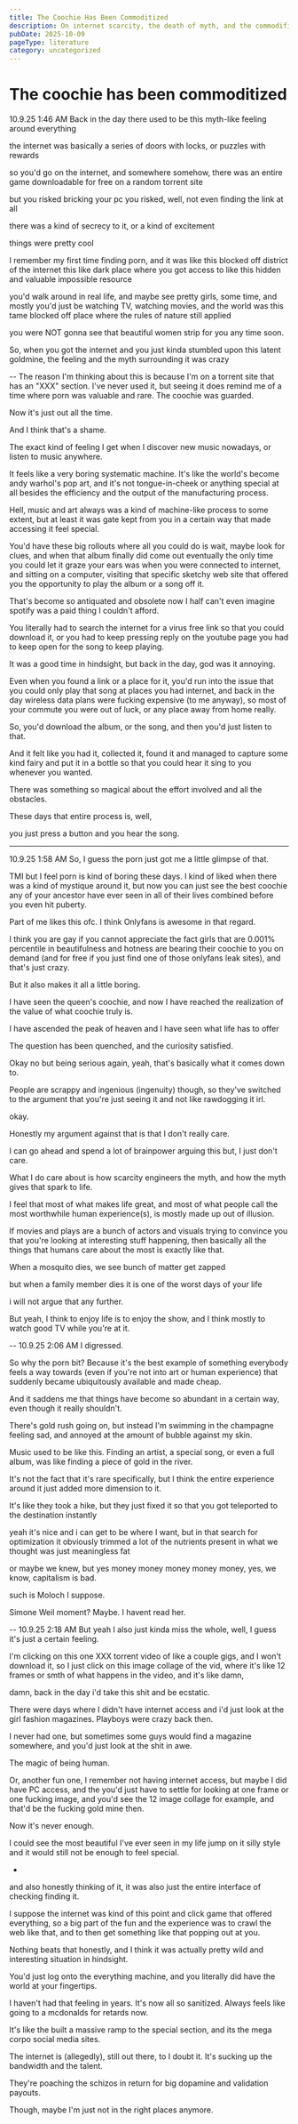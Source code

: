 ```yaml
---
title: The Coochie Has Been Commoditized
description: On internet scarcity, the death of myth, and the commodification of desire
pubDate: 2025-10-09
pageType: literature
category: uncategorized
---
```

# The coochie has been commoditized
10.9.25 1:46 AM
Back in the day there used to be this myth-like feeling around everything

the internet was basically a series of doors with locks, or puzzles with rewards

so you'd go on the internet, and somewhere somehow, there was an entire game downloadable for free on a random torrent site

but you risked bricking your pc
you risked, well, not even finding the link at all

there was a kind of secrecy to it, or a kind of excitement

things were pretty cool



I remember my first time finding porn, and it was like this blocked off district of the internet
this like dark place where you got access to like this hidden and valuable impossible resource

you'd walk around in real life, and maybe see pretty girls, some time, and mostly you'd just be watching TV, watching movies, and the world was this tame blocked off place where the rules of nature still applied

you were NOT gonna see that beautiful women strip for you any time soon.


So, when you got the internet and you just kinda stumbled upon this latent goldmine, the feeling and the myth surrounding it was crazy

--
The reason I'm thinking about this is because I'm on a torrent site that has an "XXX" section. I've never used it, but seeing it does remind me of a time where porn was valuable and rare. The coochie was guarded.

Now it's just out all the time.


And I think that's a shame.

The exact kind of feeling I get when I discover new music nowadays, or listen to music anywhere.

It feels like a very boring systematic machine. It's like the world's become andy warhol's pop art, and it's not tongue-in-cheek or anything special at all besides the efficiency and the output of the manufacturing process.

Hell, music and art always was a kind of machine-like process to some extent, but at least it was gate kept from you in a certain way that made accessing it feel special.

You'd have these big rollouts where all you could do is wait, maybe look for clues, and when that album finally did come out eventually the only time you could let it graze your ears was when you were connected to internet, and sitting on a computer, visiting that specific sketchy web site that offered you the opportunity to play the album or a song off it.

That's become so antiquated and obsolete now I half can't even imagine spotify was a paid thing I couldn't afford.

You literally had to search the internet for a virus free link so that you could download it, or you had to keep pressing reply on the youtube page you had to keep open for the song to keep playing.

It was a good time in hindsight, but back in the day, god was it annoying.

Even when you found a link or a place for it, you'd run into the issue that you could only play that song at places you had internet, and back in the day wireless data plans were fucking expensive (to me anyway), so most of your commute you were out of luck, or any place away from home really.

So, you'd download the album, or the song, 
and then you'd just listen to that.

And it felt like you had it, collected it, found it and managed to capture some kind fairy and put it in a bottle so that you could hear it sing to you whenever you wanted.

There was something so magical about the effort involved and all the obstacles.


These days that entire process is, well, 


you just press a button and you hear the song.







---
10.9.25 1:58 AM
So, I guess the porn just got me a little glimpse of that.

TMI but I feel porn is kind of boring these days. I kind of liked when there was a kind of mystique around it, but now you can just see the best coochie any of your ancestor have ever seen in all of their lives combined before you even hit puberty.

Part of me likes this ofc. I think Onlyfans is awesome in that regard. 

I think you are gay if you cannot appreciate the fact girls that are 0.001% percentile in beautifulness and hotness are bearing their coochie to you on demand (and for free if you just find one of those onlyfans leak sites), and that's just crazy.

But it also makes it all a little boring.

I have seen the queen's coochie, and now I have reached the realization of the value of what coochie truly is.

I have ascended the peak of heaven and I have seen what life has to offer

The question has been quenched, and the curiosity satisfied.



Okay no but being serious again,
yeah, 
that's basically what it comes down to.

People are scrappy and ingenious (ingenuity) though,
so they've switched to the argument that you're just seeing it and not like rawdogging it irl.

okay.

Honestly my argument against that is that I don't really care.

I can go ahead and spend a lot of brainpower arguing this but, I just don't care.



What I do care about is how scarcity engineers the myth, and how the myth gives that spark to life.

I feel that most of what makes life great, and most of what people call the most worthwhile human experience(s), is mostly made up out of illusion.

If movies and plays are a bunch of actors and visuals trying to convince you that you're looking at interesting stuff happening, then basically all the things that humans care about the most is exactly like that.

When a mosquito dies, we see bunch of matter get zapped

but when a family member dies it is one of the worst days of your life


i will not argue that any further.



But yeah, I think to enjoy life is to enjoy the show, and I think mostly to watch good TV while you're at it.




--
10.9.25 2:06 AM
I digressed.

So why the porn bit? Because it's the best example of something everybody feels a way towards (even if you're not into art or human experience) that suddenly became ubiquitously available and made cheap.

And it saddens me that things have become so abundant in a certain way, even though it really shouldn't.


There's gold rush going on, but instead I'm swimming in the champagne feeling sad, and annoyed at the amount of bubble against my skin.


Music used to be like this.
Finding an artist, a special song, or even a full album, was like finding a piece of gold in the river.

It's not the fact that it's rare specifically, but I think the entire experience around it just added more dimension to it.

It's like they took a hike, but they just fixed it so that you got teleported to the destination instantly

yeah it's nice and i can get to be where I want, but in that search for optimization it obviously trimmed a lot of the nutrients present in what we thought was just meaningless fat

or maybe we knew, but yes money money money money money, yes, we know, capitalism is bad.

such is Moloch I suppose.


Simone Weil moment? 
Maybe.
I havent read her.




--
10.9.25 2:18 AM
But yeah I also just kinda miss the whole, well, I guess it's just a certain feeling.

I'm clicking on this one XXX torrent video of like a couple gigs, and I won't download it, so I just click on this image collage of the vid, where it's like 12 frames or smth of what happens in the video, and it's like damn,

damn, back in the day i'd take this shit and be ecstatic.

There were days where I didn't have internet access and i'd just look at the girl fashion magazines. Playboys were crazy back then. 

I never had one, but sometimes some guys would find a magazine somewhere, and you'd just look at the shit in awe. 

The magic of being human.

Or, another fun one, 
I remember not having internet access, but maybe I did have PC access, and the you'd just have to settle for looking at one frame or one fucking image, and you'd see the 12 image collage for example, and that'd be the fucking gold mine then.

Now it's never enough.

I could see the most beautiful I've ever seen in my life jump on it silly style and it would still not be enough to feel special.



-
and also honestly thinking of it, it was also just the entire interface of checking finding it. 

I suppose the internet was kind of this point and click game that offered everything, so a big part of the fun and the experience was to crawl the web like that, and to then get something like that popping out at you.

Nothing beats that honestly, and I think it was actually pretty wild and interesting situation in hindsight.

You'd just log onto the everything machine, and you literally did have the world at your fingertips.

I haven't had that feeling in years. It's now all so sanitized. Always feels like going to a mcdonalds for retards now.

It's like the built a massive ramp to the special section, and its the mega corpo social media sites.

The internet is (allegedly), still out there, to I doubt it. It's sucking up the bandwidth and the talent.

They're poaching the schizos in return for big dopamine and validation payouts.

Though, maybe I'm just not in the right places anymore.
